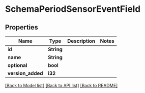# SchemaPeriodSensorEventField

## Properties

Name | Type | Description | Notes
------------ | ------------- | ------------- | -------------
**id** | **String** |  | 
**name** | **String** |  | 
**optional** | **bool** |  | 
**version_added** | **i32** |  | 

[[Back to Model list]](../README.md#documentation-for-models) [[Back to API list]](../README.md#documentation-for-api-endpoints) [[Back to README]](../README.md)


